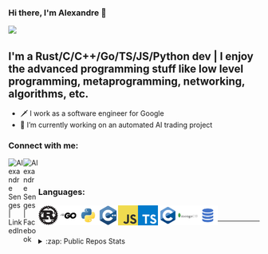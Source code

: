 ### Hi there, I'm Alexandre 👋

<img src="https://cdn.nextgov.com/media/img/cd/2020/10/19/NGspace20201019/860x394.jpg?1618395239" />

## I'm a Rust/C/C++/Go/TS/JS/Python dev | I enjoy the advanced programming stuff like low level programming, metaprogramming, networking, algorithms, etc. 

- 🗡️ I work as a software engineer for Google
- 🔭 I’m currently working on an automated AI trading project

### Connect with me:

[<img align="left" alt="Alexandre Senges | LinkedIn" width="30px" src="https://cdn.jsdelivr.net/npm/simple-icons@v3/icons/linkedin.svg" />][linkedin]
[<img align="left" alt="Alexandre Senges | Facebook" width="30px" src="https://cdn.jsdelivr.net/npm/simple-icons@3.12.0/icons/facebook.svg" />][facebook]

<br /><br />

### Languages:

<img align="left" alt="Rust" width="40px" src="https://raw.githubusercontent.com/github/explore/80688e429a7d4ef2fca1e82350fe8e3517d3494d/topics/rust/rust.png" />
<img align="left" alt="Go" width="40px" src="https://raw.githubusercontent.com/github/explore/80688e429a7d4ef2fca1e82350fe8e3517d3494d/topics/go/go.png" />
<img align="left" alt="Python" width="40px40px" src="https://raw.githubusercontent.com/github/explore/80688e429a7d4ef2fca1e82350fe8e3517d3494d/topics/python/python.png" />
<img align="left" alt="C++" width="40px" src="https://raw.githubusercontent.com/github/explore/80688e429a7d4ef2fca1e82350fe8e3517d3494d/topics/cpp/cpp.png" />
<img align="left" alt="javascript" width="40px" src="https://raw.githubusercontent.com/github/explore/80688e429a7d4ef2fca1e82350fe8e3517d3494d/topics/javascript/javascript.png" />
<img align="left" alt="typescript" width="40px" src="https://raw.githubusercontent.com/github/explore/80688e429a7d4ef2fca1e82350fe8e3517d3494d/topics/typescript/typescript.png" />
<img align="left" alt="C" width="40px" src="https://raw.githubusercontent.com/github/explore/80688e429a7d4ef2fca1e82350fe8e3517d3494d/topics/c/c.png" />
<img align="left" alt="MongoDB" width="40px" src="https://raw.githubusercontent.com/github/explore/80688e429a7d4ef2fca1e82350fe8e3517d3494d/topics/mongodb/mongodb.png" />
<img align="left" alt="SQL" width="40px" src="https://raw.githubusercontent.com/github/explore/80688e429a7d4ef2fca1e82350fe8e3517d3494d/topics/sql/sql.png" />
<br />

---

<br />

<details>
  <summary>:zap: Public Repos Stats</summary>
  
[![Sakex Github's stats](https://github-readme-stats.vercel.app/api?username=sakex&show_icons=true&include_all_commits=true&icon_color=blue&theme=radical)](https://github.com/anuraghazra/github-readme-stats)

[![Top Langs](https://github-readme-stats.vercel.app/api/top-langs/?username=sakex&layout=compact&theme=radical)](https://github.com/anuraghazra/github-readme-stats)


</details>



[linkedin]: https://www.linkedin.com/in/alexandre-senges-0a02a4111/
[facebook]: https://www.facebook.com/senges.alex/
